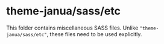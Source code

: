 # theme-janua/sass/etc

This folder contains miscellaneous SASS files. Unlike `"theme-janua/sass/etc"`, these files
need to be used explicitly.
